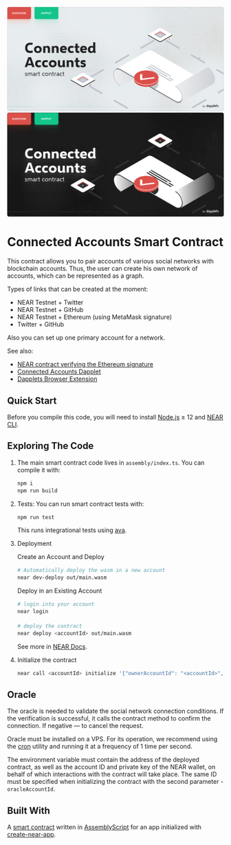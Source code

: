 ![connecting-accounts-smart-contract](/docs/light.png#gh-light-mode-only)
![connecting-accounts-smart-contract](/docs/dark.png#gh-dark-mode-only)

# Connected Accounts Smart Contract

This contract allows you to pair accounts of various social networks with blockchain accounts. Thus, the user can create his own network of accounts, which can be represented as a graph.

Types of links that can be created at the moment:

-   NEAR Testnet + Twitter
-   NEAR Testnet + GitHub
-   NEAR Testnet + Ethereum (using MetaMask signature)
-   Twitter + GitHub

Also you can set up one primary account for a network.

See also:

-   [NEAR contract verifying the Ethereum signature]
-   [Connected Accounts Dapplet]
-   [Dapplets Browser Extension]

## Quick Start

Before you compile this code, you will need to install [Node.js] ≥ 12 and [NEAR CLI].

## Exploring The Code

1. The main smart contract code lives in `assembly/index.ts`. You can compile
   it with:

    ```bash
    npm i
    npm run build
    ```

2. Tests: You can run smart contract tests with:

    ```bash
    npm run test
    ```

    This runs integrational tests using [ava].

3. Deployment

    Create an Account and Deploy

    ```bash
    # Automatically deploy the wasm in a new account
    near dev-deploy out/main.wasm
    ```

    Deploy in an Existing Account

    ```bash
    # login into your account
    near login

    # deploy the contract
    near deploy <accountId> out/main.wasm
    ```

    See more in [NEAR Docs].

4. Initialize the contract

    ```bash
    near call <accountId> initialize '{"ownerAccountId": "<accountId>", "oracleAccountId": "<accountId>", "minStakeAmount": "1000000000000000000000"}' --accountId=<accountId>
    ```

## Oracle

The oracle is needed to validate the social network connection conditions. If the verification is successful, it calls the contract method to confirm the connection. If negative — to cancel the request.

Oracle must be installed on a VPS. For its operation, we recommend using the [cron] utility and running it at a frequency of 1 time per second.

The environment variable must contain the address of the deployed contract, as well as the account ID and private key of the NEAR wallet, on behalf of which interactions with the contract will take place. The same ID must be specified when initializing the contract with the second parameter - `oracleAccountId`.

## Built With

A [smart contract] written in [AssemblyScript] for an app initialized with [create-near-app].

[smart contract]: https://docs.near.org/develop/quickstart-guide
[assemblyscript]: https://www.assemblyscript.org/
[create-near-app]: https://github.com/near/create-near-app
[node.js]: https://nodejs.org/en/download/package-manager/
[ava]: https://github.com/avajs/ava
[cron]: https://en.wikipedia.org/wiki/Cron
[connected accounts dapplet]: https://github.com/dapplets/connecting-accounts-dapplet
[dapplets browser extension]: https://github.com/dapplets/dapplet-extension
[near contract verifying the ethereum signature]: https://github.com/dapplets/verify-eth-signature-on-near
[near docs]: https://docs.near.org/develop/deploy
[near cli]: https://www.npmjs.com/package/near-cli
